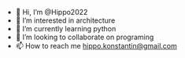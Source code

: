 - 👋 Hi, I’m @Hippo2022
- 👀 I’m interested in architecture
- 🌱 I’m currently learning python
- 💞️ I’m looking to collaborate on programing
- 📫 How to reach me hippo.konstantin@gmail.com

<!---
Hippo2022/Hippo2022 is a ✨ special ✨ repository because its `README.md` (this file) appears on your GitHub profile.
You can click the Preview link to take a look at your changes.
--->
